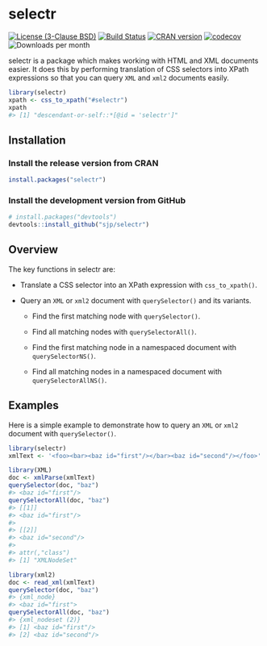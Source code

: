 # selectr

[![License (3-Clause BSD)](https://img.shields.io/badge/license-BSD%203--Clause-blue.svg)](https://opensource.org/licenses/BSD-3-Clause) [![Build Status](https://travis-ci.org/sjp/selectr.svg)](https://travis-ci.org/sjp/selectr) [![CRAN version](https://www.r-pkg.org/badges/version/selectr)](https://cran.r-project.org/package=selectr) [![codecov](https://codecov.io/gh/sjp/selectr/branch/master/graph/badge.svg)](https://codecov.io/gh/sjp/selectr) ![Downloads per month](https://cranlogs.r-pkg.org/badges/last-month/selectr)

selectr is a package which makes working with HTML and XML documents easier. It does this by performing translation of CSS selectors into XPath expressions so that you can query `XML` and `xml2` documents easily.

``` r
library(selectr)
xpath <- css_to_xpath("#selectr")
xpath
#> [1] "descendant-or-self::*[@id = 'selectr']"
```

## Installation

### Install the release version from CRAN

``` r
install.packages("selectr")
```

### Install the development version from GitHub

``` r
# install.packages("devtools")
devtools::install_github("sjp/selectr")
```

## Overview

The key functions in selectr are:

* Translate a CSS selector into an XPath expression with `css_to_xpath()`.

* Query an `XML` or `xml2` document with `querySelector()` and its variants.

    * Find the first matching node with `querySelector()`.

    * Find all matching nodes with `querySelectorAll()`.

    * Find the first matching node in a namespaced document with `querySelectorNS()`.

    * Find all matching nodes in a namespaced document with `querySelectorAllNS()`.

## Examples

Here is a simple example to demonstrate how to query an `XML` or `xml2` document with `querySelector()`.

``` r
library(selectr)
xmlText <- '<foo><bar><baz id="first"/></bar><baz id="second"/></foo>'

library(XML)
doc <- xmlParse(xmlText)
querySelector(doc, "baz")
#> <baz id="first"/>
querySelectorAll(doc, "baz")
#> [[1]]
#> <baz id="first"/>
#>
#> [[2]]
#> <baz id="second"/>
#>
#> attr(,"class")
#> [1] "XMLNodeSet"

library(xml2)
doc <- read_xml(xmlText)
querySelector(doc, "baz")
#> {xml_node}
#> <baz id="first">
querySelectorAll(doc, "baz")
#> {xml_nodeset (2)}
#> [1] <baz id="first"/>
#> [2] <baz id="second"/>
```
